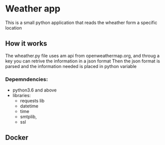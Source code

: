 # Weather app

This is a small python application that reads the wheather form a specific location
## How it works
The wheather.py file uses am api from openweathermap.org, and throug a key you can retrive the information in a json format
Then the json format is parsed and the information needed is placed in python variable

### Depemndencies:
- python3.6 and above
- libraries:
  - requests lib
  - datetime
  - time
  - smtplib,
  - ssl


## Docker 









